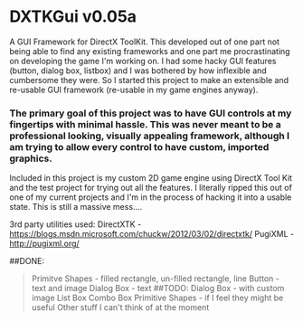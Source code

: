 # DXTKGui v0.05a

A GUI Framework for DirectX ToolKit.
This developed out of one part not being able to find any existing frameworks and one part me procrastinating on developing the game I'm working on. I had some hacky GUI features (button, dialog box, listbox) and I was bothered by how inflexible and cumbersome they were. So I started this project to make an extensible and re-usable GUI framework (re-usable in my game engines anyway).

### The primary goal of this project was to have GUI controls at my fingertips with minimal hassle. This was never meant to be a professional looking, visually appealing framework, although I am trying to allow every control to have custom, imported graphics.


Included in this project is my custom 2D game engine using DirectX Tool Kit and the test project for trying out all the features.
I literally ripped this out of one of my current projects and I'm in the process of hacking it into a usable state.
This is still a massive mess....


3rd party utilities used:
DirectXTK - https://blogs.msdn.microsoft.com/chuckw/2012/03/02/directxtk/
PugiXML - http://pugixml.org/


##DONE:
> Primitve Shapes - filled rectangle, un-filled rectangle, line
> Button - text and image
> Dialog Box - text
##TODO:
> Dialog Box - with custom image
> List Box
> Combo Box
> Primitive Shapes - if I feel they might be useful
> Other stuff I can't think of at the moment

